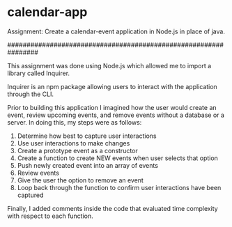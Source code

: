 # calendar-app

Assignment:
Create a calendar-event application in Node.js in place of java.

################################################################

This assignment was done using Node.js which allowed me to import a library called Inquirer.  

Inquirer is an npm package allowing users to interact with the application through the CLI.  

Prior to building this application I imagined how the user would create an event, review upcoming events, and remove events without a database or a server.  In doing this, my steps were as follows: 
1. Determine how best to capture user interactions
2. Use user interactions to make changes 
3. Create a prototype event as a constructor
4. Create a function to create NEW events when user selects that option
5. Push newly created event into an array of events
6. Review events
7. Give the user the option to remove an event 
8. Loop back through the function to confirm user interactions have been captured 

Finally, I added comments inside the code that evaluated time complexity with respect to each function.
